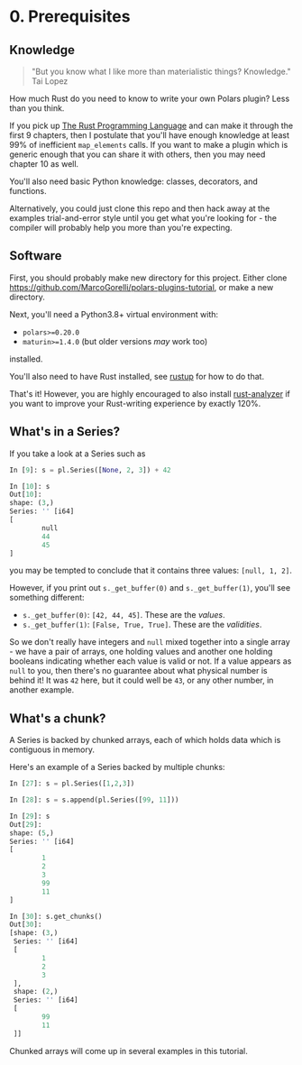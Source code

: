 # 0. Prerequisites

## Knowledge

> "But you know what I like more than materialistic things? Knowledge." Tai Lopez

How much Rust do you need to know to write your own Polars plugin? Less than
you think.

If you pick up [The Rust Programming Language](https://doc.rust-lang.org/book/)
and can make it through the first 9 chapters, then I postulate
that you'll have enough knowledge at least 99% of inefficient `map_elements`
calls.
If you want to make a plugin which is generic enough that you can share
it with others, then you may need chapter 10 as well.

You'll also need basic Python knowledge: classes, decorators, and functions.

Alternatively, you could just clone this repo and then hack away
at the examples trial-and-error style until you get what you're looking
for - the compiler will probably help you more than you're expecting.

## Software

First, you should probably make new directory for this project.
Either clone https://github.com/MarcoGorelli/polars-plugins-tutorial,
or make a new directory.

Next, you'll need a Python3.8+ virtual environment with:

- `polars>=0.20.0`
- `maturin>=1.4.0` (but older versions _may_ work too)

installed.

You'll also need to have Rust installed, see [rustup](https://rustup.rs/) for
how to do that.

That's it! However, you are highly encouraged to also install
[rust-analyzer](https://rust-analyzer.github.io/manual.html) if you want to
improve your Rust-writing experience by exactly 120%.

## What's in a Series?

If you take a look at a Series such as
```python
In [9]: s = pl.Series([None, 2, 3]) + 42

In [10]: s
Out[10]:
shape: (3,)
Series: '' [i64]
[
        null
        44
        45
]
```
you may be tempted to conclude that it contains three values: `[null, 1, 2]`.

However, if you print out `s._get_buffer(0)` and `s._get_buffer(1)`, you'll see
something different:

- `s._get_buffer(0)`: `[42, 44, 45]`. These are the _values_.
- `s._get_buffer(1)`: `[False, True, True]`. These are the _validities_.

So we don't really have integers and `null` mixed together into a single array - we
have a pair of arrays, one holding values and another one holding booleans indicating
whether each value is valid or not.
If a value appears as `null` to you, then there's no guarantee about what physical number
is behind it! It was `42` here, but it could well be `43`, or any other number,
in another example.

## What's a chunk?

A Series is backed by chunked arrays, each of which holds data which is contiguous in
memory.

Here's an example of a Series backed  by multiple chunks:
```python
In [27]: s = pl.Series([1,2,3])

In [28]: s = s.append(pl.Series([99, 11]))

In [29]: s
Out[29]:
shape: (5,)
Series: '' [i64]
[
        1
        2
        3
        99
        11
]

In [30]: s.get_chunks()
Out[30]:
[shape: (3,)
 Series: '' [i64]
 [
        1
        2
        3
 ],
 shape: (2,)
 Series: '' [i64]
 [
        99
        11
 ]]
```
Chunked arrays will come up in several examples in this tutorial.
